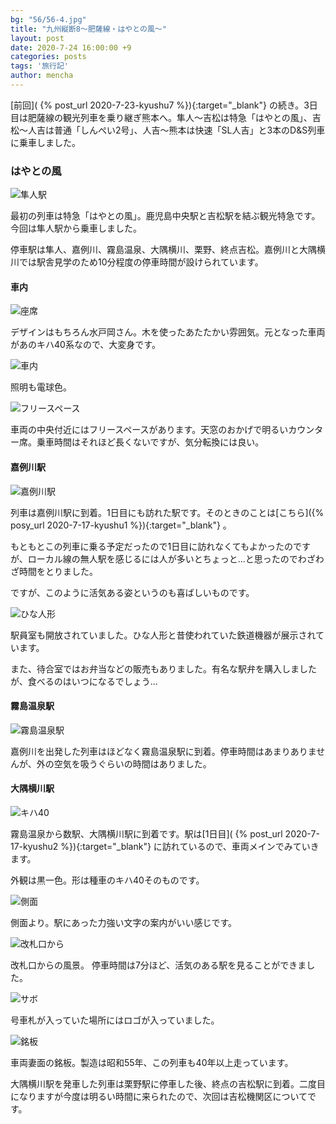 ```yaml
---
bg: "56/56-4.jpg"
title: "九州縦断8～肥薩線・はやとの風～"
layout: post
date: 2020-7-24 16:00:00 +9
categories: posts
tags: '旅行記'
author: mencha
---
```


[前回]( {% post_url 2020-7-23-kyushu7 %}){:target="_blank"} の続き。3日目は肥薩線の観光列車を乗り継ぎ熊本へ。隼人～吉松は特急「はやとの風」、吉松～人吉は普通「しんぺい2号」、人吉～熊本は快速「SL人吉」と3本のD&S列車に乗車しました。 

### はやとの風
![隼人駅](https://drive.google.com/uc?export=view&id=1OY6gzbJRb6DcnB34PJt795-BcmtdUzGh)
<!--more-->
最初の列車は特急「はやとの風」。鹿児島中央駅と吉松駅を結ぶ観光特急です。今回は隼人駅から乗車しました。

停車駅は隼人、嘉例川、霧島温泉、大隅横川、栗野、終点吉松。嘉例川と大隅横川では駅舎見学のため10分程度の停車時間が設けられています。

#### 車内
![座席](https://drive.google.com/uc?export=view&id=14S-xlvlDQCQthwTTB9OpwOXfEJpAFQV9)

デザインはもちろん水戸岡さん。木を使ったあたたかい雰囲気。元となった車両があのキハ40系なので、大変身です。

![車内](https://drive.google.com/uc?export=view&id=1OuH8E_z_YKykHKS3tvg7KVuOYOP0jaMU)

照明も電球色。

![フリースペース](https://drive.google.com/uc?export=view&id=1T7v8AxYvUjm1qpQeqGHY0uNjIG-3ot0t)

車両の中央付近にはフリースペースがあります。天窓のおかげで明るいカウンター席。乗車時間はそれほど長くないですが、気分転換には良い。

#### 嘉例川駅

![嘉例川駅](https://drive.google.com/uc?export=view&id=1xJBd1KTqzWrW9MU1eObZEE-x3Y9bjc8k)

列車は嘉例川駅に到着。1日目にも訪れた駅です。そのときのことは[こちら]({% posy_url 2020-7-17-kyushu1 %}){:target="_blank"} 。

もともとこの列車に乗る予定だったので1日目に訪れなくてもよかったのですが、ローカル線の無人駅を感じるには人が多いとちょっと...と思ったのでわざわざ時間をとりました。

ですが、このように活気ある姿というのも喜ばしいものです。

![ひな人形](https://drive.google.com/uc?export=view&id=1Mj9Hgp1OqfZTF42p0rv5FCKiU_HCmbWW)

駅員室も開放されていました。ひな人形と昔使われていた鉄道機器が展示されています。

また、待合室ではお弁当などの販売もありました。有名な駅弁を購入しましたが、食べるのはいつになるでしょう...

#### 霧島温泉駅

![霧島温泉駅](https://drive.google.com/uc?export=view&id=1F2sXKSngUTMyUlKxCtQ9wXe8LEVqDHpH)

嘉例川を出発した列車はほどなく霧島温泉駅に到着。停車時間はあまりありませんが、外の空気を吸うぐらいの時間はありました。

#### 大隅横川駅

![キハ40](https://drive.google.com/uc?export=view&id=1aVQKW9INCLXZJd2qdXSaAZm7kMAG6-Gy)

霧島温泉から数駅、大隅横川駅に到着です。駅は[1日目]( {% post_url 2020-7-17-kyushu2 %}){:target="_blank"} に訪れているので、車両メインでみていきます。

外観は黒一色。形は種車のキハ40そのものです。

![側面](https://drive.google.com/uc?export=view&id=1WwBtJwCj9gdz-wqBiJ232raJkumPcQHD)

側面より。駅にあった力強い文字の案内がいい感じです。

![改札口から](https://drive.google.com/uc?export=view&id=1DACKQBydq3Z1dmt5pwAUjHfVVFvw9aoU)

改札口からの風景。
停車時間は7分ほど、活気のある駅を見ることができました。

![サボ](https://drive.google.com/uc?export=view&id=1K54IluS_dnhupO1sr4KXf0ZhgskbZBOL)

号車札が入っていた場所にはロゴが入っていました。

![銘板](https://drive.google.com/uc?export=view&id=1zXBJuzqaDQu181GULEbUadj1q3naL2Wt)

車両妻面の銘板。製造は昭和55年、この列車も40年以上走っています。

大隅横川駅を発車した列車は栗野駅に停車した後、終点の吉松駅に到着。二度目になりますが今度は明るい時間に来られたので、次回は吉松機関区についてです。